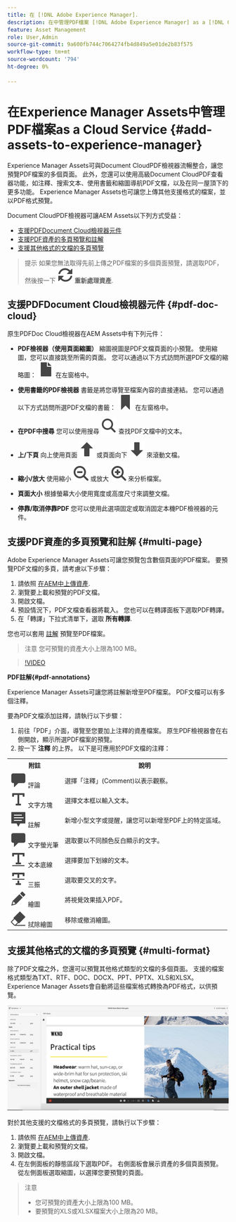 ```yaml
---
title: 在 [!DNL Adobe Experience Manager].
description: 在中管理PDF檔案 [!DNL Adobe Experience Manager] as a [!DNL Cloud Service].
feature: Asset Management
role: User,Admin
source-git-commit: 9a600fb744c7064274fb4d849a5e01de2b83f575
workflow-type: tm+mt
source-wordcount: '794'
ht-degree: 0%

---
```


# 在Experience Manager Assets中管理PDF檔案as a Cloud Service {#add-assets-to-experience-manager}

Experience Manager Assets可與Document CloudPDF檢視器流暢整合，讓您預覽PDF檔案的多個頁面。 此外，您還可以使用高級Document CloudPDF查看器功能，如注釋、搜索文本、使用書籤和縮圖導航PDF文檔，以及在同一屋頂下的更多功能。 Experience Manager Assets也可讓您上傳其他支援格式的檔案，並以PDF格式預覽。

Document CloudPDF檢視器可讓AEM Assets以下列方式受益：
* [支援PDFDocument Cloud檢視器元件](#pdf-doc-cloud)
* [支援PDF資產的多頁預覽和註解](#multi-page)
* [支援其他格式的文檔的多頁預覽](#multi-format)

> 提示
> 如果您無法取得先前上傳之PDF檔案的多個頁面預覽，請選取PDF，然後按一下 **![重新處理](/help/assets/assets/Reprocess.svg) 重新處理資產**.

## 支援PDFDocument Cloud檢視器元件 {#pdf-doc-cloud}

原生PDFDoc Cloud檢視器在AEM Assets中有下列元件：

* **PDF檢視器（使用頁面縮圖）** 縮圖視圖是PDF文檔頁面的小預覽。 使用縮圖，您可以直接跳至所需的頁面。 您可以通過以下方式訪問所選PDF文檔的縮略圖： ![縮圖](/help/assets/assets/thumbnail.svg) 在左窗格中。

* **使用書籤的PDF檢視器** 書籤是將您導覽至檔案內容的直接連結。 您可以通過以下方式訪問所選PDF文檔的書籤： ![書籤](/help/assets/assets/bookmark.svg) 在左窗格中。

* **在PDF中搜尋** 您可以使用搜尋 ![搜尋](/help/assets/assets/Search.svg) 查找PDF文檔中的文本。

* **上/下頁** 向上使用頁面 ![向上頁面](/help/assets/assets/ArrowUp.svg) 或頁面向下 ![向下頁面](/help/assets/assets/ArrowDown.svg) 來滾動文檔。

* **縮小/放大** 使用縮小 ![縮小顯示](/help/assets/assets/ZoomOut.svg) 或放大 ![放大顯示](/help/assets/assets/ZoomIn.svg) 來分析檔案。

* **頁面大小** 根據螢幕大小使用寬度或高度尺寸來調整文檔。

* **停靠/取消停靠PDF** 您可以使用此選項固定或取消固定本機PDF檢視器的元件。

## 支援PDF資產的多頁預覽和註解 {#multi-page}

Adobe Experience Manager Assets可讓您預覽包含數個頁面的PDF檔案。 要預覽PDF文檔的多頁，請考慮以下步驟：

1. 請依照 [在AEM中上傳資產](https://experienceleague.adobe.com/docs/experience-manager-cloud-service/content/assets/manage/add-assets.html?lang=en).
1. 瀏覽要上載和預覽的PDF文檔。
1. 開啟文檔。
1. 預設情況下，PDF文檔查看器將載入。 您也可以在轉譯面板下選取PDF轉譯。
1. 在「轉譯」下拉式清單下，選取 **所有轉譯**.

您也可以套用 [註解](#pdf-annotations) 預覽至PDF檔案。

> 注意
> 您可預覽的資產大小上限為100 MB。

>[!VIDEO](https://video.tv.adobe.com/v/3409355)

<!--
![Multi-page Preview](/help/assets/assets/multi-page.png)
-->

**PDF註解{#pdf-annotations}**

Experience Manager Assets可讓您將註解新增至PDF檔案。 PDF文檔可以有多個注釋。

要為PDF文檔添加註釋，請執行以下步驟：
1. 前往「PDF」介面，導覽至您要加上注釋的資產檔案。 原生PDF檢視器會在右側開啟，顯示所選PDF檔案的預覽。
1. 按一下 **注釋** 的上界。
以下是可應用於PDF文檔的注釋：

<table>
        <tr>
             <th> 附註 </th>
            <th> 說明 </th>
        </tr>
        <tr>
           <td> <img src="/help/assets/assets/Comment.svg"> 評論 </td>
            <td> 選擇「注釋」(Comment)以表示觀察。 </td>
        </tr>
        <tr>
            <td> <img src="/help/assets/assets/Text.svg"> 文字方塊 </td>
            <td> 選擇文本框以輸入文本。 </td>
        </tr>
        <tr>
            <td> <img src="/help/assets/assets/Note.svg"> 註解 </td>
            <td> 新增小型文字或提醒，讓您可以新增至PDF上的特定區域。 </td>
        </tr>
        <tr>
            <td> <img src="/help/assets/assets/Comment.svg"> 文字螢光筆 </td>
            <td> 選取要以不同顏色反白顯示的文字。 </td>
        </tr>
        <tr>
            <td> <img src="/help/assets/assets/TextUnderline.svg"> 文本底線 </td>
            <td> 選擇要加下划線的文本。 </td>
        </tr>
        <tr>
            <td> <img src="/help/assets/assets/TextStrikethrough.svg"> 三振 </td>
            <td> 選取要交叉的文字。 </td>
        </tr>
        <tr>
            <td> <img src="/help/assets/assets/Draw.svg"> 繪圖 </td>
            <td> 將視覺效果插入PDF。 </td>
        </tr>
        <tr>
            <td> <img src="/help/assets/assets/Erase.svg"> 拭除繪圖 </td>
             <td> 移除或撤消繪圖。 </td>
        </tr>
    </table>

## 支援其他格式的文檔的多頁預覽 {#multi-format}

除了PDF文檔之外，您還可以預覽其他格式類型的文檔的多個頁面。 支援的檔案格式類型為TXT、RTF、DOC、DOCX、PPT、PPTX、XLS和XLSX。 Experience Manager Assets會自動將這些檔案格式轉換為PDF格式，以供預覽。

![多頁預覽其他格式的文檔](/help/assets/assets/multi-page-other-formats.png)

對於其他支援的文檔格式的多頁預覽，請執行以下步驟：
1. 請依照 [在AEM中上傳資產](https://experienceleague.adobe.com/docs/experience-manager-cloud-service/content/assets/manage/add-assets.html?lang=en).
1. 瀏覽要上載和預覽的文檔。
1. 開啟文檔。
1. 在左側面板的靜態區段下選取PDF。 右側面板會展示資產的多個頁面預覽。 從左側面板選取縮圖，以選擇您要預覽的頁面。

> 注意
> * 您可預覽的資產大小上限為100 MB。
> * 要預覽的XLS或XLSX檔案大小上限為20 MB。
> 

